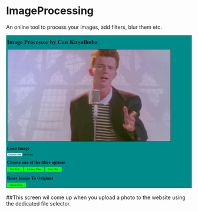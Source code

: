 # ImageProcessing
An online tool to process your images, add filters, blur them etc.

![start](https://github.com/CanKirsallioba/ImageProcessing/blob/master/examples/choose_image.png?raw=true)

##This screen wil come up when you upload a photo to the website using the dedicated file selector.

